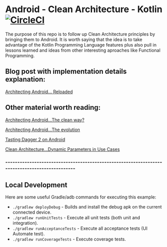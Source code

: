 # Android - Clean Architecture - Kotlin [![CircleCI](https://circleci.com/gh/kingpowerclick/HIS.Android.svg?style=shield&circle-token=34ac99ace696889e6e948c0cdd673ffcd3d3a28d)](https://circleci.com/gh/kingpowerclick/HIS.Android) 
The purpose of this repo is to follow up Clean Architecture principles by bringing them to Android. It is worth saying that the idea is to take advantage of the Kotlin Programming Language features plus also pull in lessons learned and ideas from other interesting aproaches like Functional Programming.

## Blog post with implementation details explanation:
[Architecting Android… Reloaded](https://fernandocejas.com/2018/05/07/architecting-android-reloaded/)

## Other material worth reading:

[Architecting Android…The clean way?](http://fernandocejas.com/2014/09/03/architecting-android-the-clean-way/)

[Architecting Android…The evolution](http://fernandocejas.com/2015/07/18/architecting-android-the-evolution/)

[Tasting Dagger 2 on Android](http://fernandocejas.com/2015/04/11/tasting-dagger-2-on-android/)

[Clean Architecture…Dynamic Parameters in Use Cases](http://fernandocejas.com/2016/12/24/clean-architecture-dynamic-parameters-in-use-cases/)

### ----------------------------------------------------------------------------------------------

## Local Development
Here are some useful Gradle/adb commands for executing this example:

 * `./gradlew deployDebug` - Builds and install the debug apk on the current connected device.
 * `./gradlew runUnitTests` - Execute all unit tests (both unit and integration).
 * `./gradlew runAcceptanceTests` - Execute all acceptance tests (UI Automate test).
 * `./gradlew runCoverageTests` - Execute coverage tests.
